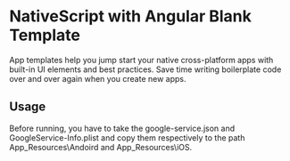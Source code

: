 # NativeScript with Angular Blank Template
App templates help you jump start your native cross-platform apps with built-in UI elements and best practices. Save time writing boilerplate code over and over again when you create new apps.

## Usage

Before running, you have to take the google-service.json and GoogleService-Info.plist and copy them respectively to the path App_Resources\Andoird and App_Resources\iOS.